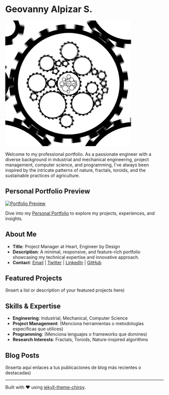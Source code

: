 # Geovanny Alpizar S.

![Header GIF](https://github.com/yonrasgg/yonrasgg/blob/main/giphy%20(5).gif) <!-- Reemplaza "URL_DEL_GIF_AQUÍ" con la URL de tu GIF -->

Welcome to my professional portfolio. As a passionate engineer with a diverse background in industrial and mechanical engineering, project management, computer science, and programming, I've always been inspired by the intricate patterns of nature, fractals, toroids, and the sustainable practices of agriculture.

## Personal Portfolio Preview

[![Portfolio Preview](https://yonrasgg.github.io/assets/img/preview.png)](https://yonrasgg.github.io) <!-- Reemplaza "preview.png" con una captura de pantalla de tu sitio web -->

Dive into my [Personal Portfolio](https://yonrasgg.github.io) to explore my projects, experiences, and insights.

## About Me

- **Title**: Project Manager at Heart, Engineer by Design
- **Description**: A minimal, responsive, and feature-rich portfolio showcasing my technical expertise and innovative approach.
- **Contact**: [Email](mailto:geovanny.alpizar@gmail.com) | [Twitter](https://twitter.com/GeovaA13) | [LinkedIn](https://www.linkedin.com/in/geovanny-alpizar) | [GitHub](https://github.com/yonrasgg)

## Featured Projects

(Insert a list or description of your featured projects here)

## Skills & Expertise

- **Engineering**: Industrial, Mechanical, Computer Science
- **Project Management**: (Menciona herramientas o metodologías específicas que utilices)
- **Programming**: (Menciona lenguajes o frameworks que domines)
- **Research Interests**: Fractals, Toroids, Nature-inspired algorithms

## Blog Posts

(Inserta aquí enlaces a tus publicaciones de blog más recientes o destacadas)

---

Built with ❤️ using [jekyll-theme-chirpy](https://github.com/cotes2020/jekyll-theme-chirpy).
